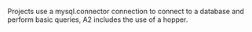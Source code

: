 Projects use a mysql.connector connection to connect to a database and perform basic queries, A2 includes the use of a hopper.
